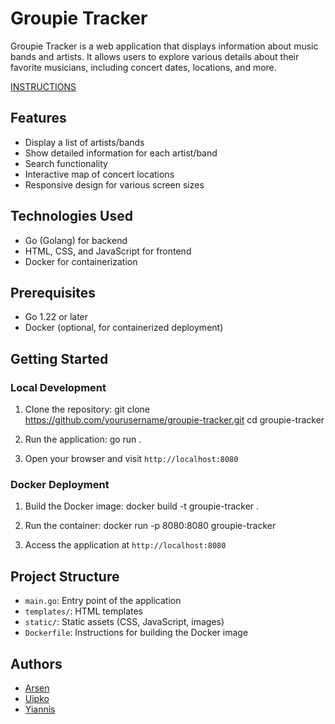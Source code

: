# Groupie Tracker

Groupie Tracker is a web application that displays information about music bands and artists. It allows users to explore various details about their favorite musicians, including concert dates, locations, and more.

[INSTRUCTIONS](https://github.com/01-edu/public/tree/master/subjects/groupie-tracker)

## Features

- Display a list of artists/bands
- Show detailed information for each artist/band
- Search functionality
- Interactive map of concert locations
- Responsive design for various screen sizes

## Technologies Used

- Go (Golang) for backend
- HTML, CSS, and JavaScript for frontend
- Docker for containerization

## Prerequisites

- Go 1.22 or later
- Docker (optional, for containerized deployment)

## Getting Started

### Local Development

1. Clone the repository:
git clone https://github.com/yourusername/groupie-tracker.git
cd groupie-tracker

3. Run the application:
go run .


4. Open your browser and visit `http://localhost:8080`

### Docker Deployment

1. Build the Docker image:
docker build -t groupie-tracker .

2. Run the container:
docker run -p 8080:8080 groupie-tracker


3. Access the application at `http://localhost:8080`

## Project Structure

- `main.go`: Entry point of the application
- `templates/`: HTML templates
- `static/`: Static assets (CSS, JavaScript, images)
- `Dockerfile`: Instructions for building the Docker image

## Authors

- [Arsen](https://github.com/tsnarsen)
- [Uipko](https://github.com/stikkeruip)
- [Yiannis](https://github.com/iovossos)